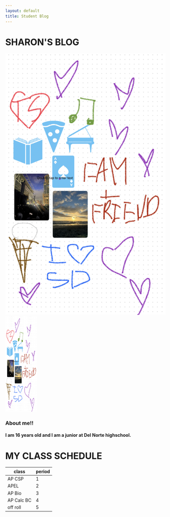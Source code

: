 ```yaml
---
layout: default
title: Student Blog
---
```

# SHARON'S BLOG
!['freeform'](/images/IMG_6349.jpg)
<img src="/images/IMG_6349.jpg" alt="Image" width="100" height="300">

### About me!!
#### I am 16 years old and I am a junior at Del Norte highschool. 

# MY CLASS SCHEDULE

| class       | period 
| ----------- |:-------|
| AP CSP      | 1      |
| APEL        | 2      |
| AP Bio      | 3      |
| AP Calc BC  | 4      |
| off roll    | 5      |